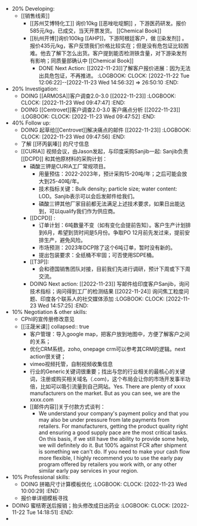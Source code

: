 - 20% Developing:
	- [[销售线索]]
		- [[苏州艾博特化工]] 询价10kg [[恶唑吡啶酮]] ，下游医药研发。报价585元/kg，已成交，当天开票发货。 [[Chemical Book]]
		- [[杭州开博]]询价100kg [[AHP]]，下游阿根廷客户，做 [[染发剂]] 。报价435元/kg，客户反馈我们价格比较实在；但是没有危包证比较困难。他去了解下怎么出货。客户提到能否检测铁含量，对下游染发剂有影响；同质量部确认中 [[Chemical Book]]
			- DONE Next Action: [[2022-11-23]]了解客户报价进展：因为无法出具危包证，不再推进。
			  :LOGBOOK:
			  CLOCK: [2022-11-22 Tue 12:06:22]--[2022-11-23 Wed 14:56:32] =>  26:50:10
			  :END:
- 20% Investigation:
	- DOING [[ARMOSA]]客户调查2.0-3.0 [[2022-11-23]]
	  :LOGBOOK:
	  CLOCK: [2022-11-23 Wed 09:47:47]
	  :END:
	- DOING [[Centrovet]]客户调查2.0-3.0 客户痛点分析 [[2022-11-23]]
	  :LOGBOOK:
	  CLOCK: [2022-11-23 Wed 09:47:52]
	  :END:
- 40% Follow up:
	- DOING 起草给[[Centrovet]]解决痛点的邮件 [[2022-11-23]]
	  :LOGBOOK:
	  CLOCK: [2022-11-23 Wed 09:47:56]
	  :END:
	- 了解 [[环丙氨嗪]] 的尺寸信息
	- [[CURIA]] 视频会议，由Jason发起，与印度采购Sanjib一起: Sanjib负责[[DCPD]] 和其他原材料的采购计划：
		- 磷酸三钾是CURIA工厂常规项目。
			- 用量预估：2022-2023年，预计采购15-20吨/年；之后可能会放大到25-40吨/年。
			- 技术指标关键：Bulk density; particle size; water content: LOD。Sanjib表示可以会后发邮件给我们。
			- 磷酸三钾其他厂家目前都无法满足上述技术要求，如果日出能达到，可以qualify我们作为供应商。
		- [[DCPD]] :
			- 订单计划：6吨数量不变（如有变化会提前告知）。客户生产计划排到6月，希望到货时间是5月份。争取PO 12月前先发过来，提前安排生产，避免风险。
			- 市场预测：2023年DCP除了这个6吨订单，暂时没有新的。
			- 提出包装要求：全纸桶不牢固；可否使用SDPE桶。
		- [[T3P]]:
			- 会和德国销售团队对接，目前我们先进行调研，预计下周或下下周交流。
		- DOING Next action: [[2022-11-23]] 写邮件给印度客户Sanjib，询问技术指标；询问得到工厂的检测结果 [[2022-11-24]] 询问焦工粒度问题、印度各个联系人的社交媒体添加
		  :LOGBOOK:
		  CLOCK: [2022-11-23 Wed 14:57:25]
		  :END:
- 10% Negotiation & other skills:
	- CPhI的宣传册修改意见
	- [[汪晟米课]]
	  collapsed:: true
		- 客户管理：导入google map，把客户放到地图中，方便了解客户之间的关系；
		- 优化CRM系统，zoho, onepage crm可以参考其CRM的逻辑。next action很关键；
		- vimeo视频托管，自制视频收集信息
		- 行业的Generic关键词很重要；找出与您的行业相关的最核心的关键词，注册或购买相关域名（.com)，这个布局会让你的市场开发事半功倍，比如可以吸引流量到自己网站。Yes. There are plenty of xxxx manufacturers on the market. But as you can see, we are the xxxx.com
		- [[邮件内容]]关于付款方式谈判：
			- We understand your company's payment policy and that you may also be under pressure from late payments from retailers. For manufacturers, getting the product quality right and ensuring a good supply pace are the most critical tasks. On this basis, if we still have the ability to provide some help, we will definitely do it. But 100% against FCR after shipment is something we can't do. If you need to make your cash flow more flexible, I highly recommend you to use the early pay program offered by retailers you work with, or any other similar early pay services in your region.
- 10% Professional skills:
	- DOING 拼箱尺寸计算模板优化
	  :LOGBOOK:
	  CLOCK: [2022-11-23 Wed 10:00:29]
	  :END:
	- 报价单详细模板寻找
- DOING 蜜桔寄送后报销；抬头修改成日出药业
  :LOGBOOK:
  CLOCK: [2022-11-22 Tue 14:18:51]
  :END:
-